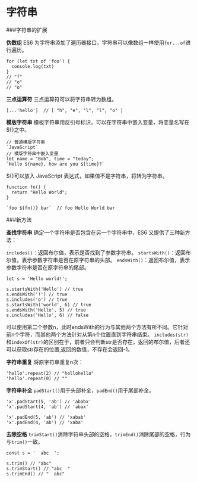 字符串
===================
###字符串的扩展

**伪数组**
ES6 为字符串添加了遍历器接口，字符串可以像数组一样使用`for...of`进行遍历。

    for (let txt of 'foo') {
      console.log(txt)
    }
    // "f"
    // "o"
    // "o"

**三点运算符**
三点运算符可以将字符串转为数组。

    [...'hello']  // [ "h", "e", "l", "l", "o" ]


**模版字符串**
模板字符串用反引号标识。可以在字符串中嵌入变量，将变量名写在${}之中。
```
// 普通模版字符串
`JavaScript`
// 模版字符串中嵌入变量
let name = "Bob", time = "today";
`Hello ${name}, how are you ${time}?`
```

${}可以放入 JavaScript 表达式，如果值不是字符串，将转为字符串。

    function fn() {
      return "Hello World";
    }
    
    `foo ${fn()} bar`  // foo Hello World bar


###新方法

**查找字符串**
确定一个字符串是否包含在另一个字符串中，ES6 又提供了三种新方法：

`includes()`：返回布尔值，表示是否找到了参数字符串。
`startsWith()`：返回布尔值，表示参数字符串是否在原字符串的头部。
`endsWith()`：返回布尔值，表示参数字符串是否在原字符串的尾部。

    let s = 'Hello world!';
    
    s.startsWith('Hello') // true
    s.endsWith('!') // true
    s.includes('o') // true
    s.startsWith('world', 6) // true
    s.endsWith('Hello', 5) // true
    s.includes('Hello', 6) // false
可以使用第二个参数n，此时endsWith的行为与其他两个方法有所不同。它针对前n个字符，而其他两个方法针对从第n个位置直到字符串结束。
`includes(str)`和`indexOf(str)`的区别在于，前者只会判断str是否存在，返回的布尔值，后者还可以获取str存在的位置,返回的数值，不存在会返回-1。

**字符串重复**
将原字符串重复n次：

    'hello'.repeat(2) // "hellohello"
    'hello'.repeat(0) // ""

**字符串补全**
`padStart()`用于头部补全，`padEnd()`用于尾部补全。

    'x'.padStart(5, 'ab') // 'ababx'
    'x'.padStart(4, 'ab') // 'abax'
    
    'x'.padEnd(5, 'ab') // 'xabab'
    'x'.padEnd(4, 'ab') // 'xaba'

**去除空格**
`trimStart()`消除字符串头部的空格，`trimEnd()`消除尾部的空格，行为与`trim()`一致。

    const s = '  abc  ';
    
    s.trim() // "abc"
    s.trimStart() // "abc  "
    s.trimEnd() // "  abc"




